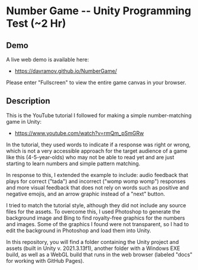 # Number Game -- Unity Programming Test (~2 Hr)

## Demo
A live web demo is available here:
- https://davramov.github.io/NumberGame/

Please enter "Fullscreen" to view the entire game canvas in your browser.

## Description
This is the YouTube tutorial I followed for making a simple number-matching game in Unity:
- https://www.youtube.com/watch?v=rmQm_pSmGRw

In the tutorial, they used words to indicate if a response was right or wrong, which is not a very accessible approach for the target audience of a game like this (4-5-year-olds) who may not be able to read yet and are just starting to learn numbers and simple pattern matching.

In response to this, I extended the example to include: audio feedback that plays for correct ("tada") and incorrect ("womp womp womp") responses and more visual feedback that does not rely on words such as positive and negative emojis, and an arrow graphic instead of a "next" button.

I tried to match the tutorial style, although they did not include any source files for the assets. To overcome this, I used Photoshop to generate the background image and Bing to find royalty-free graphics for the numbers and images. Some of the graphics I found were not transparent, so I had to edit the background in Photoshop and load them into Unity. 

In this repository, you will find a folder containing the Unity project and assets (built in Unity v. 2021.3.13f1), another folder with a Windows EXE build, as well as a WebGL build that runs in the web browser (labeled "docs" for working with GitHub Pages).

